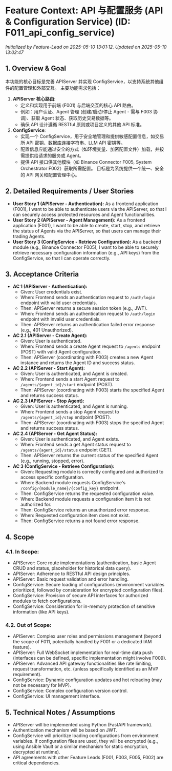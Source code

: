 # Feature Context: API 与配置服务 (API & Configuration Service) (ID: F011_api_config_service)
*Initialized by Feature-Lead on 2025-05-10 13:01:12. Updated on 2025-05-10 13:02:47*

## 1. Overview & Goal
本功能的核心目标是完善 APIServer 并实现 ConfigService，以支持系统其他组件的配置管理和外部交互。
主要功能需求包括：
1.  **APIServer 核心路由**:
    *   定义和实现用于前端 (F001) 与后端交互的核心 API 路由。
    *   例如：用户认证、Agent 管理 (创建/启动/停止 Agent - 需与 F003 协调)、获取 Agent 状态、获取历史交易数据等。
    *   确保 API 设计遵循 RESTful 原则或项目定义的其他 API 标准。
2.  **ConfigService**:
    *   实现一个 ConfigService，用于安全地管理和提供敏感配置信息，如交易所 API 密钥、数据库连接字符串、LLM API 密钥等。
    *   配置信息应能通过安全的方式（如环境变量、加密配置文件）加载，并按需提供给请求的服务或 Agent。
    *   提供 API 接口供其他模块（如 Binance Connector F005, System Orchestrator F002）获取所需配置。
目标是为系统提供一个统一、安全的 API 网关和配置管理中心。

## 2. Detailed Requirements / User Stories
*   **User Story 1 (APIServer - Authentication):** As a frontend application (F001), I want to be able to authenticate users via the APIServer, so that I can securely access protected resources and Agent functionalities.
*   **User Story 2 (APIServer - Agent Management):** As a frontend application (F001), I want to be able to create, start, stop, and retrieve the status of Agents via the APIServer, so that users can manage their trading Agents.
*   **User Story 3 (ConfigService - Retrieve Configuration):** As a backend module (e.g., Binance Connector F005), I want to be able to securely retrieve necessary configuration information (e.g., API keys) from the ConfigService, so that I can operate correctly.

## 3. Acceptance Criteria
*   **AC 1 (APIServer - Authentication):**
    *   Given: User credentials exist.
    *   When: Frontend sends an authentication request to `/auth/login` endpoint with valid user credentials.
    *   Then: APIServer returns a secure session token (e.g., JWT).
    *   When: Frontend sends an authentication request to `/auth/login` endpoint with invalid user credentials.
    *   Then: APIServer returns an authentication failed error response (e.g., 401 Unauthorized).
*   **AC 2.1 (APIServer - Create Agent):**
    *   Given: User is authenticated.
    *   When: Frontend sends a create Agent request to `/agents` endpoint (POST) with valid Agent configuration.
    *   Then: APIServer (coordinating with F003) creates a new Agent instance and returns the Agent ID and success status.
*   **AC 2.2 (APIServer - Start Agent):**
    *   Given: User is authenticated, and Agent is created.
    *   When: Frontend sends a start Agent request to `/agents/{agent_id}/start` endpoint (POST).
    *   Then: APIServer (coordinating with F003) starts the specified Agent and returns success status.
*   **AC 2.3 (APIServer - Stop Agent):**
    *   Given: User is authenticated, and Agent is running.
    *   When: Frontend sends a stop Agent request to `/agents/{agent_id}/stop` endpoint (POST).
    *   Then: APIServer (coordinating with F003) stops the specified Agent and returns success status.
*   **AC 2.4 (APIServer - Get Agent Status):**
    *   Given: User is authenticated, and Agent exists.
    *   When: Frontend sends a get Agent status request to `/agents/{agent_id}/status` endpoint (GET).
    *   Then: APIServer returns the current status of the specified Agent (e.g., running, stopped, error).
*   **AC 3 (ConfigService - Retrieve Configuration):**
    *   Given: Requesting module is correctly configured and authorized to access specific configuration.
    *   When: Backend module requests ConfigService's `/config/{module_name}/{config_key}` endpoint.
    *   Then: ConfigService returns the requested configuration value.
    *   When: Backend module requests a configuration item it is not authorized for.
    *   Then: ConfigService returns an unauthorized error response.
    *   When: Requested configuration item does not exist.
    *   Then: ConfigService returns a not found error response.

## 4. Scope
### 4.1. In Scope:
*   APIServer: Core route implementations (authentication, basic Agent CRUD and status, placeholder for historical data query).
*   APIServer: Adherence to RESTful API design principles.
*   APIServer: Basic request validation and error handling.
*   ConfigService: Secure loading of configurations (environment variables prioritized, followed by consideration for encrypted configuration files).
*   ConfigService: Provision of secure API interfaces for authorized modules to fetch configurations.
*   ConfigService: Consideration for in-memory protection of sensitive information (like API keys).
### 4.2. Out of Scope:
*   APIServer: Complex user roles and permissions management (beyond the scope of F011, potentially handled by F001 or a dedicated IAM feature).
*   APIServer: Full WebSocket implementation for real-time data push (interfaces can be defined, specific implementation might involve F009).
*   APIServer: Advanced API gateway functionalities like rate limiting, request transformation, etc. (unless specifically identified as an MVP requirement).
*   ConfigService: Dynamic configuration updates and hot reloading (may not be necessary for MVP).
*   ConfigService: Complex configuration version control.
*   ConfigService: UI management interface.

## 5. Technical Notes / Assumptions
*   APIServer will be implemented using Python (FastAPI framework).
*   Authentication mechanism will be based on JWT.
*   ConfigService will prioritize loading configurations from environment variables. If configuration files are used, they will be encrypted (e.g., using Ansible Vault or a similar mechanism for static encryption, decrypted at runtime).
*   API agreements with other Feature Leads (F001, F003, F005, F002) are critical dependencies.